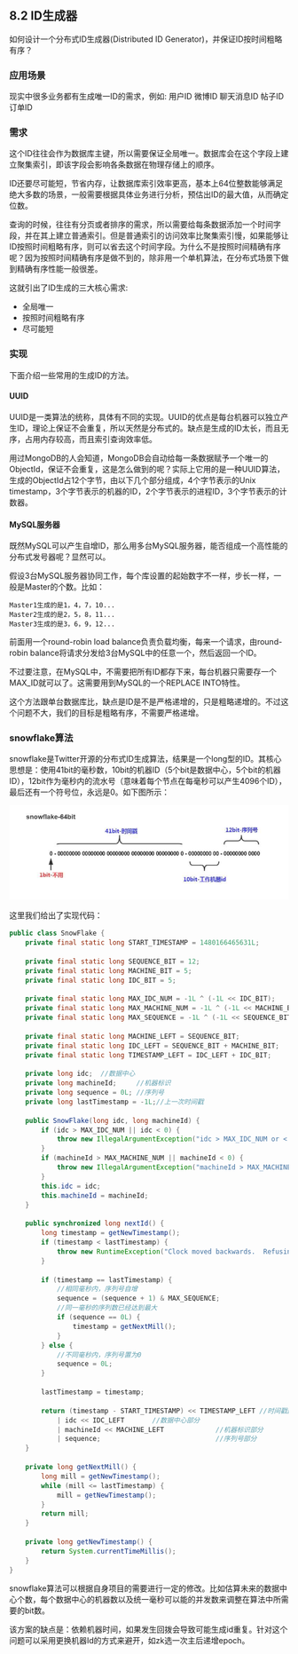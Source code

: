 ## 8.2 ID生成器

如何设计一个分布式ID生成器(Distributed	ID	Generator)，并保证ID按时间粗略有序？

### 应用场景
现实中很多业务都有生成唯一ID的需求，例如:
用户ID
微博ID
聊天消息ID
帖子ID
订单ID

### 需求

这个ID往往会作为数据库主键，所以需要保证全局唯一。数据库会在这个字段上建立聚集索引，即该字段会影响各条数据在物理存储上的顺序。

ID还要尽可能短，节省内存，让数据库索引效率更高，基本上64位整数能够满足绝大多数的场景，一般需要根据具体业务进行分析，预估出ID的最大值，从而确定位数。

查询的时候，往往有分页或者排序的需求，所以需要给每条数据添加一个时间字段，并在其上建立普通索引。但是普通索引的访问效率比聚集索引慢，如果能够让ID按照时间粗略有序，则可以省去这个时间字段。为什么不是按照时间精确有序呢？因为按照时间精确有序是做不到的，除非用一个单机算法，在分布式场景下做到精确有序性能一般很差。

这就引出了ID生成的三大核心需求:
* 全局唯一
* 按照时间粗略有序
* 尽可能短

### 实现
下面介绍一些常用的生成ID的方法。

#### UUID
UUID是一类算法的统称，具体有不同的实现。UUID的优点是每台机器可以独立产生ID，理论上保证不会重复，所以天然是分布式的。缺点是生成的ID太长，而且无序，占用内存较高，而且索引查询效率低。

用过MongoDB的人会知道，MongoDB会自动给每一条数据赋予一个唯一的ObjectId，保证不会重复，这是怎么做到的呢？实际上它用的是一种UUID算法，生成的ObjectId占12个字节，由以下几个部分组成，4个字节表示的Unix	timestamp，3个字节表示的机器的ID，2个字节表示的进程ID，3个字节表示的计数器。

#### MySQL服务器
既然MySQL可以产生自增ID，那么用多台MySQL服务器，能否组成一个高性能的分布式发号器呢？显然可以。

假设3台MySQL服务器协同工作，每个库设置的起始数字不一样，步长一样，一般是Master的个数。比如：
```
Master1生成的是1，4，7，10...
Master2生成的是2，5，8，11...
Master3生成的是3，6，9，12...
```
前面用一个round-robin	load balance负责负载均衡，每来一个请求，由round-robin balance将请求分发给3台MySQL中的任意一个，然后返回一个ID。

不过要注意，在MySQL中，不需要把所有ID都存下来，每台机器只需要存一个MAX_ID就可以了。这需要用到MySQL的一个REPLACE INTO特性。

这个方法跟单台数据库比，缺点是ID是不是严格递增的，只是粗略递增的。不过这个问题不大，我们的目标是粗略有序，不需要严格递增。

### snowflake算法
snowflake是Twitter开源的分布式ID生成算法，结果是一个long型的ID。其核心思想是：使用41bit的毫秒数，10bit的机器ID（5个bit是数据中心，5个bit的机器ID），12bit作为毫秒内的流水号（意味着每个节点在每毫秒可以产生4096个ID），最后还有一个符号位，永远是0。如下图所示：

![snowflake](../img/8-snowflake.jpg)

这里我们给出了实现代码：
```Java
public class SnowFlake {
    private final static long START_TIMESTAMP = 1480166465631L;

    private final static long SEQUENCE_BIT = 12;
    private final static long MACHINE_BIT = 5;
    private final static long IDC_BIT = 5;

    private final static long MAX_IDC_NUM = -1L ^ (-1L << IDC_BIT);
    private final static long MAX_MACHINE_NUM = -1L ^ (-1L << MACHINE_BIT);
    private final static long MAX_SEQUENCE = -1L ^ (-1L << SEQUENCE_BIT);

    private final static long MACHINE_LEFT = SEQUENCE_BIT;
    private final static long IDC_LEFT = SEQUENCE_BIT + MACHINE_BIT;
    private final static long TIMESTAMP_LEFT = IDC_LEFT + IDC_BIT;

    private long idc;  //数据中心
    private long machineId;     //机器标识
    private long sequence = 0L; //序列号
    private long lastTimestamp = -1L;//上一次时间戳

    public SnowFlake(long idc, long machineId) {
        if (idc > MAX_IDC_NUM || idc < 0) {
            throw new IllegalArgumentException("idc > MAX_IDC_NUM or < 0");
        }
        if (machineId > MAX_MACHINE_NUM || machineId < 0) {
            throw new IllegalArgumentException("machineId > MAX_MACHINE_NUM or < 0");
        }
        this.idc = idc;
        this.machineId = machineId;
    }

    public synchronized long nextId() {
        long timestamp = getNewTimestamp();
        if (timestamp < lastTimestamp) {
            throw new RuntimeException("Clock moved backwards.  Refusing to generate id");
        }

        if (timestamp == lastTimestamp) {
            //相同毫秒内，序列号自增
            sequence = (sequence + 1) & MAX_SEQUENCE;
            //同一毫秒的序列数已经达到最大
            if (sequence == 0L) {
                timestamp = getNextMill();
            }
        } else {
            //不同毫秒内，序列号置为0
            sequence = 0L;
        }

        lastTimestamp = timestamp;

        return (timestamp - START_TIMESTAMP) << TIMESTAMP_LEFT //时间戳部分
            | idc << IDC_LEFT       //数据中心部分
            | machineId << MACHINE_LEFT             //机器标识部分
            | sequence;                             //序列号部分
    }

    private long getNextMill() {
        long mill = getNewTimestamp();
        while (mill <= lastTimestamp) {
            mill = getNewTimestamp();
        }
        return mill;
    }

    private long getNewTimestamp() {
        return System.currentTimeMillis();
    }
}
```

snowflake算法可以根据自身项目的需要进行一定的修改。比如估算未来的数据中心个数，每个数据中心的机器数以及统一毫秒可以能的并发数来调整在算法中所需要的bit数。

该方案的缺点是：依赖机器时间，如果发生回拨会导致可能生成id重复。针对这个问题可以采用更换机器Id的方式来避开，如zk选一次主后递增epoch。
